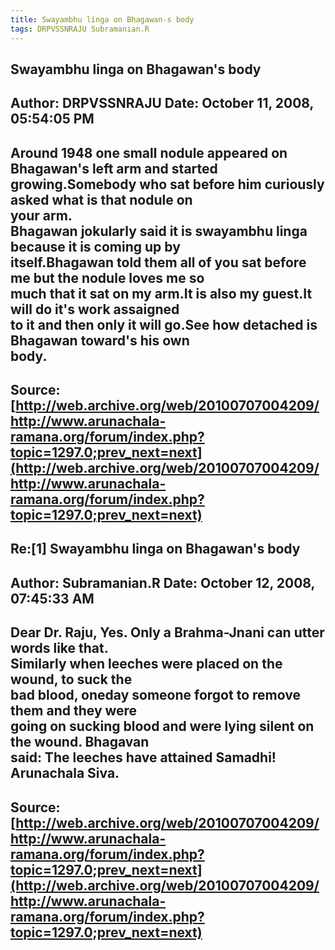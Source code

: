 ```yaml
--- 
title: Swayambhu linga on Bhagawan-s body   
tags: DRPVSSNRAJU Subramanian.R  
---  
```

## Swayambhu linga on Bhagawan's body  
Author: DRPVSSNRAJU         Date: October 11, 2008, 05:54:05 PM  
---  
Around 1948 one small nodule appeared on Bhagawan's left arm and started  
growing.Somebody who sat before him curiously asked what is that nodule on  
your arm.   
Bhagawan jokularly said it is swayambhu linga because it is coming up by  
itself.Bhagawan told them all of you sat before me but the nodule loves me so  
much that it sat on my arm.It is also my guest.It will do it's work assaigned  
to it and then only it will go.See how detached is Bhagawan toward's his own  
body.
 ---  
Source:[http://web.archive.org/web/20100707004209/http://www.arunachala-ramana.org/forum/index.php?topic=1297.0;prev_next=next](http://web.archive.org/web/20100707004209/http://www.arunachala-ramana.org/forum/index.php?topic=1297.0;prev_next=next)   
---  

## Re:[1] Swayambhu linga on Bhagawan's body  
Author: Subramanian.R       Date: October 12, 2008, 07:45:33 AM  
---  
Dear Dr. Raju, Yes. Only a Brahma-Jnani can utter words like that.   
Similarly when leeches were placed on the wound, to suck the   
bad blood, oneday someone forgot to remove them and they were   
going on sucking blood and were lying silent on the wound. Bhagavan   
said: The leeches have attained Samadhi!   
Arunachala Siva.
 ---  
Source:[http://web.archive.org/web/20100707004209/http://www.arunachala-ramana.org/forum/index.php?topic=1297.0;prev_next=next](http://web.archive.org/web/20100707004209/http://www.arunachala-ramana.org/forum/index.php?topic=1297.0;prev_next=next)   
---  


